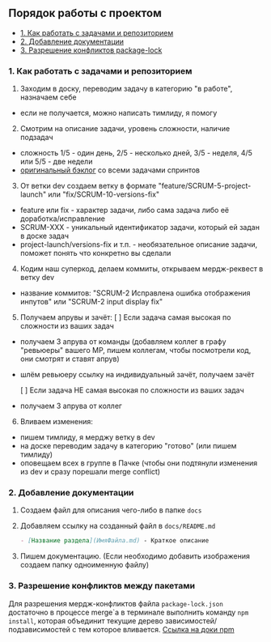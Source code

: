 ## Порядок работы с проектом <!-- omit in toc -->

- [1. Как работать с задачами и репозиторием](#1-как-работать-с-задачами-и-репозиторием)
- [2. Добавление документации](#2-добавление-документации)
- [3. Разрешение конфликтов package-lock](#3-разрешение-конфликтов-между-пакетами)

### 1. Как работать с задачами и репозиторием

1. Заходим в доску, переводим задачу в категорию "в работе", назначаем себе

- если не получается, можно написать тимлиду, я помогу

2. Смотрим на описание задачи, уровень сложности, наличие подзадач

- сложность 1/5 - один день, 2/5 - несколько дней, 3/5 - неделя, 4/5 или 5/5 - две недели
- [оригинальный бэклог](https://juniper-gambler-ec4.notion.site/260395dc65074aa0b15f5dfb4dcbc6a0?v=23ff6be6039044c5927839e20a8091d1) со всеми задачами спринтов

3. От ветки dev создаем ветку в формате "feature/SCRUM-5-project-launch" или "fix/SCRUM-10-versions-fix"

- feature или fix - характер задачи, либо сама задача либо её доработка/исправление
- SCRUM-ХХХ - уникальный идентификатор задачи, который ей задан в доске задач
- project-launch/versions-fix и т.п. - необязательное описание задачи, поможет понять что конкретно вы сделали

4. Кодим наш суперкод, делаем коммиты, открываем мердж-реквест в ветку dev

- название коммитов: "SCRUM-2 Исправлена ошибка отображения инпутов" или "SCRUM-2 input display fix"

5. Получаем апрувы и зачёт:
   [ ] Если задача самая высокая по сложности из ваших задач

- получаем 3 апрува от команды
  (добавляем коллег в графу "ревьюеры" вашего МР, пишем коллегам, чтобы посмотрели код, они смотрят и ставят апрув)
- шлём ревьюеру ссылку на индивидуальный зачёт, получаем зачёт

  [ ] Если задача НЕ самая высокая по сложности из ваших задач

- получаем 3 апрува от коллег

6. Вливаем изменения:

- пишем тимлиду, я мерджу ветку в dev
- на доске переводим задачу в категорию "готово" (или пишем тимлиду)
- оповещаем всех в группе в Пачке (чтобы они подтянули изменения из dev и сразу порешали merge conflict)

### 2. Добавление документации

1. Создаем файл для описания чего-либо в папке `docs`
2. Добавляем ссылку на созданный файл в `docs/README.md`

   ```markdown
   - [Название раздела](ИмяФайла.md) - Краткое описание
   ```

3. Пишем документацию. (Если необходимо добавить изображения создаем папку одноименную файлу)

### 3. Разрешение конфликтов между пакетами

Для разрешения мердж-конфликтов файла `package-lock.json` достаточно в процессе merge\`а в терминале выполнить команду `npm install`, которая объединит текущие дерево зависимостей/подзависимостей с тем которое вливается. [Ссылка на доки npm](https://docs.npmjs.com/cli/v6/configuring-npm/package-locks#resolving-lockfile-conflicts)
